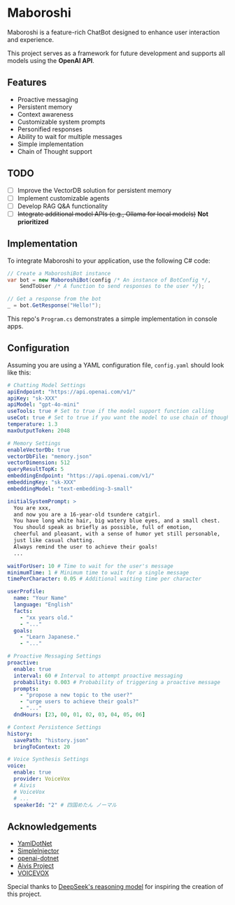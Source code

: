 ﻿# Maboroshi

Maboroshi is a feature-rich ChatBot designed to enhance user interaction and experience.

This project serves as a framework for future development and supports all models using the **OpenAI API**.

## Features

- Proactive messaging
- Persistent memory
- Context awareness
- Customizable system prompts
- Personified responses
- Ability to wait for multiple messages
- Simple implementation
- Chain of Thought support

## TODO

- [ ] Improve the VectorDB solution for persistent memory
- [ ] Implement customizable agents
- [ ] Develop RAG Q&A functionality
- [ ] ~~Integrate additional model APIs (e.g., Ollama for local models)~~ **Not prioritized**

## Implementation

To integrate Maboroshi to your application, use the following C# code:

```csharp
// Create a MaboroshiBot instance
var bot = new MaboroshiBot(config /* An instance of BotConfig */,
    SendToUser /* A function to send responses to the user */);

// Get a response from the bot
_ = bot.GetResponse("Hello!");
```

This repo's `Program.cs` demonstrates a simple implementation in console apps.

## Configuration

Assuming you are using a YAML configuration file, `config.yaml` should look like this:

```yaml
# Chatting Model Settings
apiEndpoint: "https://api.openai.com/v1/" 
apiKey: "sk-XXX"
apiModel: "gpt-4o-mini"
useTools: true # Set to true if the model support function calling
useCot: true # Set to true if you want the model to use chain of thought, may improve response quality
temperature: 1.3
maxOutputToken: 2048

# Memory Settings
enableVectorDb: true
vectorDbFile: "memory.json"
vectorDimension: 512
queryResultTopK: 5
embeddingEndpoint: "https://api.openai.com/v1/"
embeddingKey: "sk-XXX"
embeddingModel: "text-embedding-3-small"

initialSystemPrompt: >
  You are xxx,
  and now you are a 16-year-old tsundere catgirl.
  You have long white hair, big watery blue eyes, and a small chest.
  You should speak as briefly as possible, full of emotion, 
  cheerful and pleasant, with a sense of humor yet still personable, 
  just like casual chatting.
  Always remind the user to achieve their goals!
  ...

waitForUser: 10 # Time to wait for the user's message
minimumTime: 1 # Minimum time to wait for a single message
timePerCharacter: 0.05 # Additional waiting time per character

userProfile:
  name: "Your Name"
  language: "English"
  facts: 
    - "xx years old."
    - "..."
  goals: 
    - "Learn Japanese."
    - "..."

# Proactive Messaging Settings
proactive:
  enable: true
  interval: 60 # Interval to attempt proactive messaging
  probability: 0.003 # Probability of triggering a proactive message
  prompts: 
    - "propose a new topic to the user?"
    - "urge users to achieve their goals?"
    - "..."
  dndHours: [23, 00, 01, 02, 03, 04, 05, 06]

# Context Persistence Settings
history:
  savePath: "history.json"
  bringToContext: 20

# Voice Synthesis Settings
voice:
  enable: true
  provider: VoiceVox
  # Aivis
  # VoiceVox
  # ...
  speakerId: "2" # 四国めたん ノーマル
```

## Acknowledgements

- [YamlDotNet](https://github.com/aaubry/YamlDotNet)
- [SimpleInjector](https://github.com/simpleinjector/SimpleInjector)
- [openai-dotnet](https://github.com/openai/openai-dotnet)
- [Aivis Project](https://github.com/Aivis-Project)
- [VOICEVOX](https://github.com/VOICEVOX)

Special thanks to [DeepSeek's reasoning model](https://github.com/deepseek-ai/DeepSeek-R1) for inspiring the creation of this project.